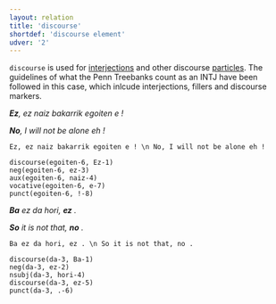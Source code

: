 ```yaml
---
layout: relation
title: 'discourse'
shortdef: 'discourse element'
udver: '2'
---
```


`discourse` is used for [interjections](u-pos/INTJ) and other discourse [particles](u-pos/PART). The guidelines of what the Penn Treebanks count as an INTJ have been followed in this case, which inlcude interjections, fillers and discourse markers.


***Ez**, ez naiz bakarrik egoiten e !*

***No**, I will not be alone eh !*

~~~ sdparse
Ez, ez naiz bakarrik egoiten e ! \n No, I will not be alone eh !

discourse(egoiten-6, Ez-1)
neg(egoiten-6, ez-3)
aux(egoiten-6, naiz-4)
vocative(egoiten-6, e-7)
punct(egoiten-6, !-8)
~~~


***Ba** ez da hori, **ez** .*

***So** it is not that, **no** .*

~~~ sdparse
Ba ez da hori, ez . \n So it is not that, no .

discourse(da-3, Ba-1)
neg(da-3, ez-2)
nsubj(da-3, hori-4)
discourse(da-3, ez-5)
punct(da-3, .-6)
~~~
<!-- Interlanguage links updated Čt lis 12 09:43:24 CET 2020 -->
